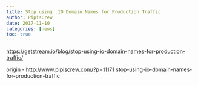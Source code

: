 ```yaml
---
title: Stop using .IO Domain Names for Production Traffic
author: PipisCrew
date: 2017-11-10
categories: [news]
toc: true
---
```


https://getstream.io/blog/stop-using-io-domain-names-for-production-traffic/

origin - http://www.pipiscrew.com/?p=11171 stop-using-io-domain-names-for-production-traffic